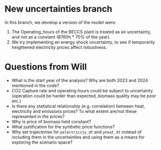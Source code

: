 # New uncertainties branch
In this branch, we develop a version of the model were:
1. The Operating_hours of the BECCS plant is treated as an uncertainty, and not as a constant (8760h * 70% of the year).
2. We try implementing an energy shock uncertainty, to see if temporarily heightened electricity prices affect robustness.

# Questions from Will

- What is the start year of the analysis? Why are both 2023 and 2024 mentioned in the code?
- CO2 Capture rate and operating hours could be subject to uncertainty (operation could be harder than expected, biomass quality may be poor etc.)
- Is there any statistical relationship (e.g. correlation) between heat, electricity and emissions prices? To what extent are/not these represented in the prices?
- Why is price of biomass held constant?
- What justification for the synthetic price functions?
- Why set trajectories for `pelectricity_dt` and `pheat_dt` instead of including them in the uncertainties and using them as a means for exploring the scenario space?
